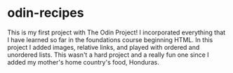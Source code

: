 # odin-recipes
This is my first project with The Odin Project! 
I incorporated everything that I have learned so far in the foundations course beginning HTML.
In this project I added images, relative links, and played with ordered and unordered lists. This wasn't a hard project and a really fun one since  I added my mother's home country's food, Honduras.